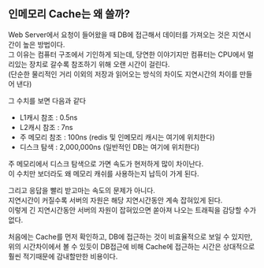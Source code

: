 ## 인메모리 Cache는 왜 쓸까?

Web Server에서 요청이 들어왔을 때 DB에 접근해서 데이터를 가져오는 것은 지연시간이 높은 방법이다. <br>
그 이유는 컴퓨터 구조에서 기인하게 되는데, 당연한 이야기지만 컴퓨터는 CPU에서 멀리있는 장치로 갈수록 참조하기 위해 오랜 시간이 걸린다. <br>
(단순한 물리적인 거리 이외의 저장과 읽어오는 방식의 차이도 지연시간의 차이를 만들어 낸다)  

그 수치를 보면 다음과 같다

- L1캐시 참조 : 0.5ns
- L2캐시 참조 : 7ns
- 주 메모리 참조 : 100ns   (redis 및 인메모리 캐시는 여기에 위치한다)
- 디스크 탐색 : 2,000,000ns  (일반적인 DB는 여기에 위치한다)

주 메모리에서 디스크 탐색으로 가면 속도가 현저하게 많이 차이난다. <br>
이 수치만 보더라도 왜 메모리 캐쉬를 사용하는지 납득이 가게 된다.

그리고 응답을 빨리 받고마는 속도의 문제가 아니다. <br>
지연시간이 커질수록 서버의 자원은 해당 지연시간동안 계속 잡혀있게 된다. <br>
이렇게 긴 지연시간동안 서버의 자원이 잡혀있으면 쏟아져 나오는 트래픽을 감당할 수가 없다. <br>

처음에는 Cache를 먼저 확인하고, DB에 접근하는 것이 비효율적으로 보일 수 있지만, <br>
위의 시간차이에서 볼 수 있듯이 DB접근에 비해 Cache에 접근하는 시간은 상대적으로 훨씬 적기때문에 감내할만한 비용이다.
